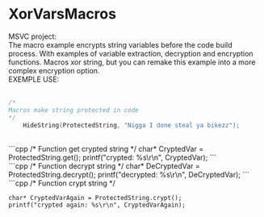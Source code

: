 # XorVarsMacros
MSVC project:<br>
The macro example encrypts string variables before the code build process. With examples of variable extraction, decryption and encryption functions. Macros xor string, but you can remake this example into a more complex encryption option.
<br>
EXEMPLE USE:<br>
<br>
```cpp
/*
Macros make string protected in code
*/
    HideString(ProtectedString, "Nigga I done steal ya bikezz");
```
<br>
```cpp
/*
Function get crypted string
*/
    char* CryptedVar = ProtectedString.get();
    printf("crypted: %s\r\n", CryptedVar);
```
<br>
```cpp
/*
Function decrypt string
*/
    char* DeCryptedVar = ProtectedString.decrypt();   
    printf("decrypted: %s\r\n", DeCryptedVar);
```
<br>
```cpp
/*
Function crypt string
*/

    char* CryptedVarAgain = ProtectedString.crypt();
    printf("crypted again: %s\r\n", CryptedVarAgain);
```cpp
